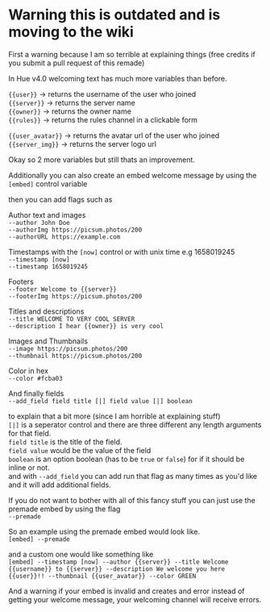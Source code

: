 # Warning this is outdated and is moving to the wiki

First a warning because I am so terrible at explaining things (free credits if you submit a pull request of this remade)

In Hue v4.0 welcoming text has much more variables than before.


`{{user}}` -> returns the username of the user who joined<br/>
`{{server}}` -> returns the server name<br/>
`{{owner}}` -> returns the owner name<br/>
`{{rules}}` -> returns the rules channel in a clickable form<br/>

`{{user_avatar}}` -> returns the avatar url of the user who joined<br/>
`{{server_img}}` -> returns the server logo url<br/>


Okay so 2 more variables but still thats an improvement.

Additionally you can also create an embed welcome message by using the `[embed]` control variable 

then you can add flags such as 

Author text and images<br/>
`--author John Doe`<br/>
`--authorImg https://picsum.photos/200`<br/>
`--authorURL https://example.com`<br/>

Timestamps with the `[now]` control or with unix time e.g 1658019245<br/>
`--timestamp [now]` <br/>
`--timestamp 1658019245`<br/>

Footers<br/>
`--footer Welcome to {{server}}`<br/>
`--footerImg https://picsum.photos/200`<br/>

Titles and descriptions<br/>
`--title WELCOME TO VERY COOL SERVER `<br/>
`--description I hear {{owner}} is very cool`<br/>

Images and Thumbnails<br/>
`--image https://picsum.photos/200`<br/>
`--thumbnail https://picsum.photos/200`<br/>

Color in hex<br/>
`--color #fcba03`<br/>

And finally fields <br/>
`--add_field field title [|] field value [|] boolean`<br/>

to explain that a bit more (since I am horrible at explaining stuff)<br/>
`[|]` is a seperator control and there are three different any length arguments for that field.<br/>
`field title` is the title of the field.<br/>
`field value` would be the value of the field<br/>
`boolean` is an option boolean (has to be `true` or `false`) for if it should be inline or not.<br/>
and with `--add_field` you can add run that flag as many times as you'd like and it will add additional fields.<br/>

If you do not want to bother with all of this fancy stuff you can just use the premade embed by using the flag<br/>
`--premade`<br/>

So an example using the premade embed would look like.<br/>
`[embed] --premade`<br/>

and a custom one would like something like<br/>
`[embed] --timestamp [now] --author {{server}} --title Welcome {{username}} to {{server}} --description We welcome you here {{user}}!! --thumbnail {{user_avatar}} --color GREEN`<br/>

And a warning if your embed is invalid and creates and error instead of getting your welcome message, your welcoming channel will receive errors.<br/>
